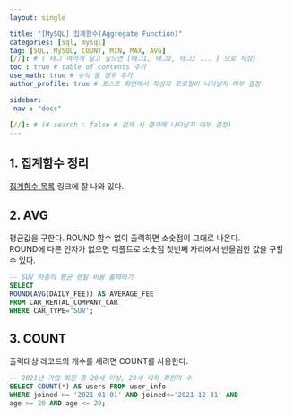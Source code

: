 ```yaml
---
layout: single

title: "[MySQL] 집계함수(Aggregate Function)"
categories: [sql, mysql]
tag: [SQL, MySQL, COUNT, MIN, MAX, AVG]
[//]: # ( 태그 여러개 달고 싶으면 [태그1, 태그2, 태그3 ... ] 으로 작성)
toc : true # table of contents 추가
use_math: true # 수식 쓸 경우 추가
author_profile: true # 포스트 화면에서 작성자 프로필이 나타날지 여부 결정

sidebar:
 nav : "docs"

[//]: # (# search : false # 검색 시 결과에 나타날지 여부 결정)
---
```


## 1. 집계함수 정리

[집계함수 목록](https://dev.mysql.com/doc/refman/8.0/en/aggregate-functions.html)
링크에 잘 나와 있다.

## 2. AVG

평균값을 구한다. ROUND 함수 없이 출력하면 소숫점이 그대로 나온다.<br/>
ROUND에 다른 인자가 없으면 디폴트로 소숫점 첫번째 자리에서 반올림한 값을 구할 수 있다.

``` sql
-- SUV 차종의 평균 렌탈 비용 출력하기
SELECT 
ROUND(AVG(DAILY_FEE)) AS AVERAGE_FEE
FROM CAR_RENTAL_COMPANY_CAR
WHERE CAR_TYPE='SUV';
```

## 3. COUNT

출력대상 레코드의 개수를 세려면 COUNT를 사용한다.

``` sql
-- 2021년 가입 회원 중 20세 이상, 29세 이하 회원의 수
SELECT COUNT(*) AS users FROM user_info
WHERE joined >= '2021-01-01' AND joined<='2021-12-31' AND
age >= 20 AND age <= 29;
```